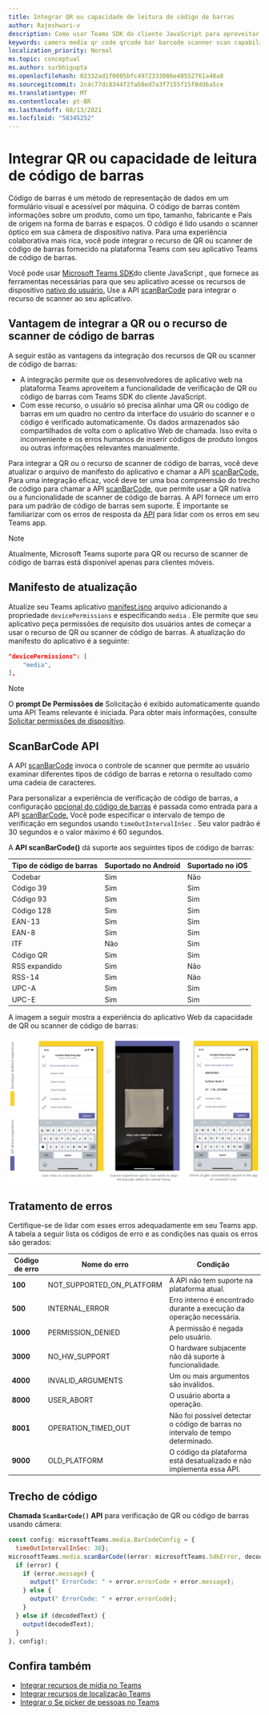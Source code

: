 ```yaml
---
title: Integrar QR ou capacidade de leitura de código de barras
author: Rajeshwari-v
description: Como usar Teams SDK do cliente JavaScript para aproveitar a funcionalidade de QR ou scanner de código de barras
keywords: camera media qr code qrcode bar barcode scanner scan capabilities native device permissions
localization_priority: Normal
ms.topic: conceptual
ms.author: surbhigupta
ms.openlocfilehash: 02332ad1f0805bfc4972333086e48552761a48a8
ms.sourcegitcommit: 2c4c77dc8344f2fab8ed7a3f7155f15f0dd6a5ce
ms.translationtype: MT
ms.contentlocale: pt-BR
ms.lasthandoff: 08/13/2021
ms.locfileid: "58345252"
---
```

# <a name="integrate-qr-or-barcode-scanner-capability"></a>Integrar QR ou capacidade de leitura de código de barras 

Código de barras é um método de representação de dados em um formulário visual e acessível por máquina. O código de barras contém informações sobre um produto, como um tipo, tamanho, fabricante e País de origem na forma de barras e espaços. O código é lido usando o scanner óptico em sua câmera de dispositivo nativa. Para uma experiência colaborativa mais rica, você pode integrar o recurso de QR ou scanner de código de barras fornecido na plataforma Teams com seu aplicativo Teams de código de barras.   

Você pode usar [Microsoft Teams SDK](/javascript/api/overview/msteams-client?view=msteams-client-js-latest&preserve-view=true)do cliente JavaScript , que fornece as ferramentas necessárias para que seu aplicativo acesse os recursos de dispositivo [nativo do usuário.](native-device-permissions.md) Use a API [scanBarCode](/javascript/api/@microsoft/teams-js/microsoftteams.media?view=msteams-client-js-latest&preserve-view=true#scanBarCode__error__SdkError__decodedText__string_____void__BarCodeConfig_) para integrar o recurso de scanner ao seu aplicativo. 

## <a name="advantage-of-integrating-qr-or-barcode-scanner-capability"></a>Vantagem de integrar a QR ou o recurso de scanner de código de barras

A seguir estão as vantagens da integração dos recursos de QR ou scanner de código de barras: 

* A integração permite que os desenvolvedores de aplicativo web na plataforma Teams aproveitem a funcionalidade de verificação de QR ou código de barras com Teams SDK do cliente JavaScript.
* Com esse recurso, o usuário só precisa alinhar uma QR ou código de barras em um quadro no centro da interface do usuário do scanner e o código é verificado automaticamente. Os dados armazenados são compartilhados de volta com o aplicativo Web de chamada. Isso evita o inconveniente e os erros humanos de inserir códigos de produto longos ou outras informações relevantes manualmente.

Para integrar a QR ou o recurso de scanner de código de barras, você deve atualizar o arquivo de manifesto do aplicativo e chamar a API [scanBarCode.](/javascript/api/@microsoft/teams-js/microsoftteams.media?view=msteams-client-js-latest&preserve-view=true#scanBarCode__error__SdkError__decodedText__string_____void__BarCodeConfig_) Para uma integração eficaz, você [](#code-snippet) deve ter uma boa compreensão do trecho de código para chamar a API [scanBarCode,](/javascript/api/@microsoft/teams-js/microsoftteams.media?view=msteams-client-js-latest&preserve-view=true#scanBarCode__error__SdkError__decodedText__string_____void__BarCodeConfig_) que permite usar a QR nativa ou a funcionalidade de scanner de código de barras. A API fornece um erro para um padrão de código de barras sem suporte.
É importante se familiarizar com os erros de resposta da [API](#error-handling) para lidar com os erros em seu Teams app.

> [!NOTE] 
> Atualmente, Microsoft Teams suporte para QR ou recurso de scanner de código de barras está disponível apenas para clientes móveis.

## <a name="update-manifest"></a>Manifesto de atualização

Atualize seu Teams aplicativo [manifest.jsno](../../resources/schema/manifest-schema.md#devicepermissions) arquivo adicionando a propriedade `devicePermissions` e especificando `media` . Ele permite que seu aplicativo peça permissões de requisito dos usuários antes de começar a usar o recurso de QR ou scanner de código de barras. A atualização do manifesto do aplicativo é a seguinte:

``` json
"devicePermissions": [
    "media",
],
```

> [!NOTE]
> O **prompt De Permissões de** Solicitação é exibido automaticamente quando uma API Teams relevante é iniciada. Para obter mais informações, consulte [Solicitar permissões de dispositivo](native-device-permissions.md).

## <a name="scanbarcode-api"></a>ScanBarCode API

A API [scanBarCode](/javascript/api/@microsoft/teams-js/microsoftteams.media?view=msteams-client-js-latest&preserve-view=true#scanBarCode__error__SdkError__decodedText__string_____void__BarCodeConfig_) invoca o controle de scanner que permite ao usuário examinar diferentes tipos de código de barras e retorna o resultado como uma cadeia de caracteres.

Para personalizar a experiência de verificação de código de barras, a configuração [opcional do código de barras](/javascript/api/@microsoft/teams-js/microsoftteams.media.barcodeconfig?view=msteams-client-js-latest&preserve-view=true) é passada como entrada para a API [scanBarCode.](/javascript/api/@microsoft/teams-js/microsoftteams.media?view=msteams-client-js-latest&preserve-view=true#scanBarCode__error__SdkError__decodedText__string_____void__BarCodeConfig_) Você pode especificar o intervalo de tempo de verificação em segundos usando `timeOutIntervalInSec` . Seu valor padrão é 30 segundos e o valor máximo é 60 segundos.

A **API scanBarCode()** dá suporte aos seguintes tipos de código de barras:

| Tipo de código de barras | Suportado no Android | Suportado no iOS |
| ---------- | ---------- | ------------ |
| Codebar | Sim | Não |
| Código 39 | Sim | Sim | 
| Código 93 | Sim | Sim |
| Código 128 | Sim | Sim |
| EAN-13 | Sim | Sim |
| EAN-8 | Sim | Sim |
| ITF | Não | Sim |
| Código QR | Sim | Sim |
| RSS expandido | Sim | Não |
| RSS-14 | Sim | Não |
| UPC-A | Sim | Sim |
| UPC-E | Sim | Sim |

A imagem a seguir mostra a experiência do aplicativo Web da capacidade de QR ou scanner de código de barras:

![experiência do aplicativo web para o recurso de scanner de código de barras ou qr](../../assets/images/tabs/qr-barcode-scanner-capability.png)

## <a name="error-handling"></a>Tratamento de erros

Certifique-se de lidar com esses erros adequadamente em seu Teams app. A tabela a seguir lista os códigos de erro e as condições nas quais os erros são gerados: 

|Código de erro |  Nome do erro     | Condição|
| --------- | --------------- | -------- |
| **100** | NOT_SUPPORTED_ON_PLATFORM | A API não tem suporte na plataforma atual.|
| **500** | INTERNAL_ERROR | Erro interno é encontrado durante a execução da operação necessária.|
| **1000** | PERMISSION_DENIED |A permissão é negada pelo usuário.|
| **3000** | NO_HW_SUPPORT | O hardware subjacente não dá suporte à funcionalidade.|
| **4000** | INVALID_ARGUMENTS | Um ou mais argumentos são inválidos.|
| **8000** | USER_ABORT |O usuário aborta a operação.|
| **8001** | OPERATION_TIMED_OUT | Não foi possível detectar o código de barras no intervalo de tempo determinado.|
| **9000** | OLD_PLATFORM | O código da plataforma está desatualizado e não implementa essa API.|

## <a name="code-snippet"></a>Trecho de código

**Chamada `ScanBarCode()` API** para verificação de QR ou código de barras usando câmera:

```javascript
const config: microsoftTeams.media.BarCodeConfig = {
  timeOutIntervalInSec: 30};
microsoftTeams.media.scanBarCode((error: microsoftTeams.SdkError, decodedText: string) => {
  if (error) {
    if (error.message) {
      output(" ErrorCode: " + error.errorCode + error.message);
    } else {
      output(" ErrorCode: " + error.errorCode);
    }
  } else if (decodedText) {
    output(decodedText);
  }
}, config);
```

## <a name="see-also"></a>Confira também

* [Integrar recursos de mídia no Teams](mobile-camera-image-permissions.md)
* [Integrar recursos de localização Teams](location-capability.md)
* [Integrar o Se picker de pessoas no Teams](people-picker-capability.md)

